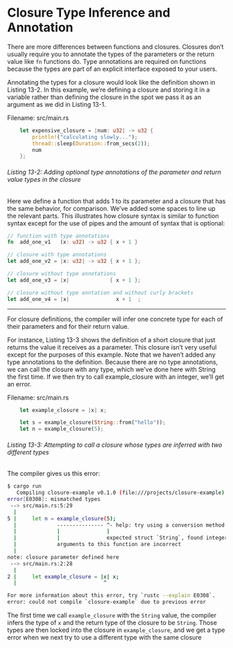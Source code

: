 # Closure Type Inference and Annotation

There are more differences between functions and closures. Closures don’t usually require you to annotate the types of the parameters or the return value like `fn` functions do. Type annotations are required on functions because the types are part of an explicit interface exposed to your users.

Annotating the types for a closure would look like the definition shown in Listing 13-2. In this example, we’re defining a closure and storing it in a variable rather than defining the closure in the spot we pass it as an argument as we did in Listing 13-1.

Filename: src/main.rs

```rs
    let expensive_closure = |num: u32| -> u32 {
        println!("calculating slowly...");
        thread::sleep(Duration::from_secs(2));
        num
    };
```

###### Listing 13-2: Adding optional type annotations of the parameter and return value types in the closure

Here we define a function that adds 1 to its parameter and a closure that has the same behavior, for comparison. We’ve added some spaces to line up the relevant parts. This illustrates how closure syntax is similar to function syntax except for the use of pipes and the amount of syntax that is optional:

```rs
// function with type annotations
fn  add_one_v1   (x: u32) -> u32 { x + 1 }

// closure with type annotations
let add_one_v2 = |x: u32| -> u32 { x + 1 };

// closure without type annotations
let add_one_v3 = |x|             { x + 1 };

// closure without type anntation and without curly brackets
let add_one_v4 = |x|               x + 1  ;
```

----------

For closure definitions, the compiler will infer one concrete type for each of their parameters and for their return value.

For instance, Listing 13-3 shows the definition of a short closure that just returns the value it receives as a parameter. This closure isn’t very useful except for the purposes of this example. Note that we haven’t added any type annotations to the definition. Because there are no type annotations, we can call the closure with any type, which we’ve done here with String the first time. If we then try to call example_closure with an integer, we’ll get an error.

Filename: src/main.rs

```rs
    let example_closure = |x| x;

    let s = example_closure(String::from("hello"));
    let n = example_closure(5);
```

###### Listing 13-3: Attempting to call a closure whose types are inferred with two different types

The compiler gives us this error:

```bash
$ cargo run
   Compiling closure-example v0.1.0 (file:///projects/closure-example)
error[E0308]: mismatched types
 --> src/main.rs:5:29
  |
5 |     let n = example_closure(5);
  |             --------------- ^- help: try using a conversion method: `.to_string()`
  |             |               |
  |             |               expected struct `String`, found integer
  |             arguments to this function are incorrect
  |
note: closure parameter defined here
 --> src/main.rs:2:28
  |
2 |     let example_closure = |x| x;
  |                            ^

For more information about this error, try `rustc --explain E0308`.
error: could not compile `closure-example` due to previous error
```

The first time we call `example_closure` with the `String` value, the compiler infers the type of `x` and the return type of the closure to be `String`. Those types are then locked into the closure in `example_closure`, and we get a type error when we next try to use a different type with the same closure